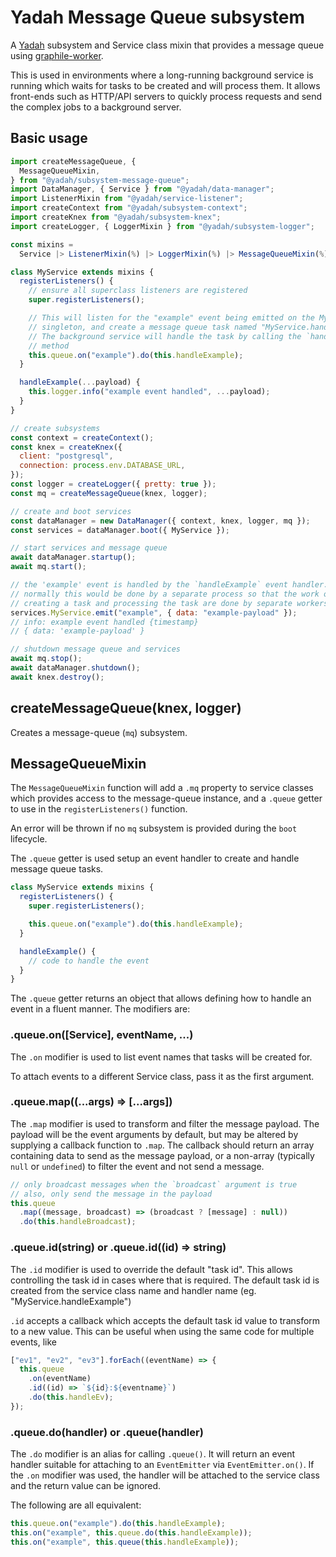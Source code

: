 # Yadah Message Queue subsystem

A [Yadah](https://www.npmjs.com/packages/@yadah/yadah) subsystem and Service class
mixin that provides a message queue using [graphile-worker](https://www.npmjs.com/package/graphile-worker).

This is used in environments where a long-running background service is running
which waits for tasks to be created and will process them. It allows front-ends
such as HTTP/API servers to quickly process requests and send the complex jobs
to a background server.

## Basic usage

```js
import createMessageQueue, {
  MessageQueueMixin,
} from "@yadah/subsystem-message-queue";
import DataManager, { Service } from "@yadah/data-manager";
import ListenerMixin from "@yadah/service-listener";
import createContext from "@yadah/subsystem-context";
import createKnex from "@yadah/subsystem-knex";
import createLogger, { LoggerMixin } from "@yadah/subsystem-logger";

const mixins =
  Service |> ListenerMixin(%) |> LoggerMixin(%) |> MessageQueueMixin(%);

class MyService extends mixins {
  registerListeners() {
    // ensure all superclass listeners are registered
    super.registerListeners();

    // This will listen for the "example" event being emitted on the MyService
    // singleton, and create a message queue task named "MyService.handleExample".
    // The background service will handle the task by calling the `handleExample`
    // method
    this.queue.on("example").do(this.handleExample);
  }

  handleExample(...payload) {
    this.logger.info("example event handled", ...payload);
  }
}

// create subsystems
const context = createContext();
const knex = createKnex({
  client: "postgresql",
  connection: process.env.DATABASE_URL,
});
const logger = createLogger({ pretty: true });
const mq = createMessageQueue(knex, logger);

// create and boot services
const dataManager = new DataManager({ context, knex, logger, mq });
const services = dataManager.boot({ MyService });

// start services and message queue
await dataManager.startup();
await mq.start();

// the 'example' event is handled by the `handleExample` event handler.
// normally this would be done by a separate process so that the work of
// creating a task and processing the task are done by separate workers
services.MyService.emit("example", { data: "example-payload" });
// info: example event handled {timestamp}
// { data: 'example-payload' }

// shutdown message queue and services
await mq.stop();
await dataManager.shutdown();
await knex.destroy();
```

## createMessageQueue(knex, logger)

Creates a message-queue (`mq`) subsystem.

## MessageQueueMixin

The `MessageQueueMixin` function will add a `.mq` property to service classes which
provides access to the message-queue instance, and a `.queue` getter to use
in the `registerListeners()` function.

An error will be thrown if no `mq` subsystem is provided during the `boot`
lifecycle.

The `.queue` getter is used setup an event handler to create and handle message
queue tasks.

```js
class MyService extends mixins {
  registerListeners() {
    super.registerListeners();

    this.queue.on("example").do(this.handleExample);
  }

  handleExample() {
    // code to handle the event
  }
}
```

The `.queue` getter returns an object that allows defining how to handle an
event in a fluent manner. The modifiers are:

### .queue.on([Service], eventName, ...)

The `.on` modifier is used to list event names that tasks will be created for.

To attach events to a different Service class, pass it as the first argument.

### .queue.map((...args) => [...args])

The `.map` modifier is used to transform and filter the message payload. The
payload will be the event arguments by default, but may be altered by supplying
a callback function to `.map`. The callback should return an array containing
data to send as the message payload, or a non-array (typically `null` or
`undefined`) to filter the event and not send a message.

```js
// only broadcast messages when the `broadcast` argument is true
// also, only send the message in the payload
this.queue
  .map((message, broadcast) => (broadcast ? [message] : null))
  .do(this.handleBroadcast);
```

### .queue.id(string) or .queue.id((id) => string)

The `.id` modifier is used to override the default "task id". This allows
controlling the task id in cases where that is required. The default task id
is created from the service class name and handler name (eg. "MyService.handleExample")

`.id` accepts a callback which accepts the default task id value to transform to
a new value. This can be useful when using the same code for multiple events, like

```js
["ev1", "ev2", "ev3"].forEach((eventName) => {
  this.queue
    .on(eventName)
    .id((id) => `${id}:${eventname}`)
    .do(this.handleEv);
});
```

### .queue.do(handler) or .queue(handler)

The `.do` modifier is an alias for calling `.queue()`. It will return an event
handler suitable for attaching to an `EventEmitter` via `EventEmitter.on()`.
If the `.on` modifier was used, the handler will be attached to the service class
and the return value can be ignored.

The following are all equivalent:

```js
this.queue.on("example").do(this.handleExample);
this.on("example", this.queue.do(this.handleExample));
this.on("example", this.queue(this.handleExample));
```
